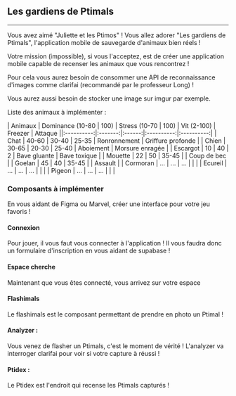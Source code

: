 ## Les gardiens de Ptimals
---

Vous avez aimé "Juliette et les Ptimos" ! Vous allez adorer "Les gardiens de Ptimals", l'application mobile de sauvegarde d'animaux bien réels !

Votre mission (impossible), si vous l'acceptez, est de créer une application mobile capable de recenser les animaux que vous rencontrez !

Pour cela vous aurez besoin de consommer une API de reconnaissance d'images comme clarifai (recommandé par le professeur Long) !

Vous aurez aussi besoin de stocker une image sur imgur par exemple.

Liste des animaux à implémenter :


| Animaux | Dominance (10-80 | 100) | Stress (10-70 | 100) | Vit (2-100) | Freezer | Attaque ||:----------:|:-------:|:------:|:----------:|:----------:| 
| Chat | 40-60 | 30-40 | 25-35 | Ronronnement | Griffure profonde |
| Chien | 30-65 | 20-30 | 25-40 | Aboiement  | Morsure enragée |
| Escargot | 10 | 40 | 2 | Bave gluante | Bave toxique |
| Mouette | 22 | 50 | 35-45 |  | Coup de bec |
| Goelan | 45 | 40 | 35-45 |  | Assault |
| Cormoran | ... | ... | ... |  |  |
| Ecureil | ... | ... | ... |  |  |
| Pigeon | ... | ... | ... |  |  |


### Composants à implémenter

En vous aidant de Figma ou Marvel, créer une interface pour votre jeu favoris !

#### Connexion

Pour jouer, il vous faut vous connecter à l'application ! 
Il vous faudra donc un formulaire d'inscription en vous aidant de supabase !

#### Espace cherche

Maintenant que vous êtes connecté, vous arrivez sur votre espace 

#### Flashimals

Le flashimals est le composant permettant de prendre en photo un Ptimal !

#### Analyzer :

Vous venez de flasher un Ptimals, c'est le moment de vérité ! L'analyzer va interroger clarifai pour voir si votre capture à réussi !

#### Ptidex :

Le Ptidex est l'endroit qui recense les Ptimals capturés ! 
